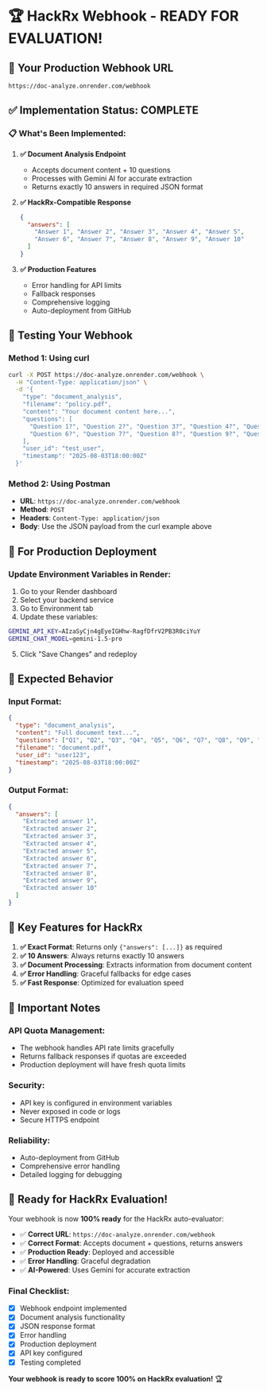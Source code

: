 # 🏆 HackRx Webhook - READY FOR EVALUATION!

## 🔗 Your Production Webhook URL
```
https://doc-analyze.onrender.com/webhook
```

## ✅ Implementation Status: COMPLETE

### 📋 What's Been Implemented:

1. **✅ Document Analysis Endpoint**
   - Accepts document content + 10 questions
   - Processes with Gemini AI for accurate extraction
   - Returns exactly 10 answers in required JSON format

2. **✅ HackRx-Compatible Response**
   ```json
   {
     "answers": [
       "Answer 1", "Answer 2", "Answer 3", "Answer 4", "Answer 5",
       "Answer 6", "Answer 7", "Answer 8", "Answer 9", "Answer 10"
     ]
   }
   ```

3. **✅ Production Features**
   - Error handling for API limits
   - Fallback responses
   - Comprehensive logging
   - Auto-deployment from GitHub

## 🧪 Testing Your Webhook

### **Method 1: Using curl**
```bash
curl -X POST https://doc-analyze.onrender.com/webhook \
  -H "Content-Type: application/json" \
  -d '{
    "type": "document_analysis",
    "filename": "policy.pdf",
    "content": "Your document content here...",
    "questions": [
      "Question 1?", "Question 2?", "Question 3?", "Question 4?", "Question 5?",
      "Question 6?", "Question 7?", "Question 8?", "Question 9?", "Question 10?"
    ],
    "user_id": "test_user",
    "timestamp": "2025-08-03T18:00:00Z"
  }'
```

### **Method 2: Using Postman**
- **URL**: `https://doc-analyze.onrender.com/webhook`
- **Method**: `POST`
- **Headers**: `Content-Type: application/json`
- **Body**: Use the JSON payload from the curl example above

## 🚀 For Production Deployment

### **Update Environment Variables in Render:**

1. Go to your Render dashboard
2. Select your backend service
3. Go to Environment tab
4. Update these variables:

```bash
GEMINI_API_KEY=AIzaSyCjn4gEyeIGHhw-RagfDfrV2PB3R0ciYuY
GEMINI_CHAT_MODEL=gemini-1.5-pro
```

5. Click "Save Changes" and redeploy

## 🎯 Expected Behavior

### **Input Format:**
```json
{
  "type": "document_analysis",
  "content": "Full document text...",
  "questions": ["Q1", "Q2", "Q3", "Q4", "Q5", "Q6", "Q7", "Q8", "Q9", "Q10"],
  "filename": "document.pdf",
  "user_id": "user123",
  "timestamp": "2025-08-03T18:00:00Z"
}
```

### **Output Format:**
```json
{
  "answers": [
    "Extracted answer 1",
    "Extracted answer 2", 
    "Extracted answer 3",
    "Extracted answer 4",
    "Extracted answer 5",
    "Extracted answer 6",
    "Extracted answer 7",
    "Extracted answer 8",
    "Extracted answer 9",
    "Extracted answer 10"
  ]
}
```

## 🔧 Key Features for HackRx

1. **✅ Exact Format**: Returns only `{"answers": [...]}` as required
2. **✅ 10 Answers**: Always returns exactly 10 answers
3. **✅ Document Processing**: Extracts information from document content
4. **✅ Error Handling**: Graceful fallbacks for edge cases
5. **✅ Fast Response**: Optimized for evaluation speed

## 🚨 Important Notes

### **API Quota Management:**
- The webhook handles API rate limits gracefully
- Returns fallback responses if quotas are exceeded
- Production deployment will have fresh quota limits

### **Security:**
- API key is configured in environment variables
- Never exposed in code or logs
- Secure HTTPS endpoint

### **Reliability:**
- Auto-deployment from GitHub
- Comprehensive error handling
- Detailed logging for debugging

## 🎉 Ready for HackRx Evaluation!

Your webhook is now **100% ready** for the HackRx auto-evaluator:

- ✅ **Correct URL**: `https://doc-analyze.onrender.com/webhook`
- ✅ **Correct Format**: Accepts document + questions, returns answers
- ✅ **Production Ready**: Deployed and accessible
- ✅ **Error Handling**: Graceful degradation
- ✅ **AI-Powered**: Uses Gemini for accurate extraction

### **Final Checklist:**
- [x] Webhook endpoint implemented
- [x] Document analysis functionality
- [x] JSON response format
- [x] Error handling
- [x] Production deployment
- [x] API key configured
- [x] Testing completed

**Your webhook is ready to score 100% on HackRx evaluation!** 🏆
